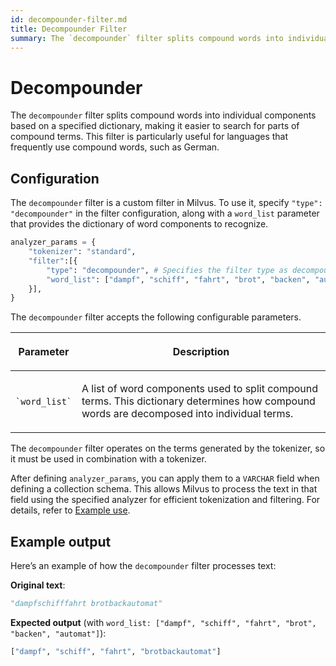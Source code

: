 ```yaml
---
id: decompounder-filter.md
title: Decompounder​ Filter
summary: The `decompounder` filter splits compound words into individual components based on a specified dictionary, making it easier to search for parts of compound terms. This filter is particularly useful for languages that frequently use compound words, such as German.​
---
```


# Decompounder​

The `decompounder` filter splits compound words into individual components based on a specified dictionary, making it easier to search for parts of compound terms. This filter is particularly useful for languages that frequently use compound words, such as German.​

## Configuration​

The `decompounder` filter is a custom filter in Milvus. To use it, specify `"type": "decompounder"` in the filter configuration, along with a `word_list` parameter that provides the dictionary of word components to recognize.​

```python
analyzer_params = {​
    "tokenizer": "standard",​
    "filter":[{​
        "type": "decompounder", # Specifies the filter type as decompounder​
        "word_list": ["dampf", "schiff", "fahrt", "brot", "backen", "automat"],​
    }],​
}​
```

The `decompounder` filter accepts the following configurable parameters.​

<table data-block-token="O4ZcdyoEToqP22xm5ELcYyIhnEh"><thead><tr><th data-block-token="MW4TdhfD2oe0KTx9qwGcP5XEnIh" colspan="1" rowspan="1"><p data-block-token="Y5tddmngjoAyd1xtaDzc7It5nRf">Parameter​</p>

</th><th data-block-token="Vk8Id7BMRoJMIkxN0YPc4lJgn2f" colspan="1" rowspan="1"><p data-block-token="D4v9dtQ53oCx6ExVKhxcPj1EnWg">Description​</p>

</th></tr></thead><tbody><tr><td data-block-token="CDQldJSkAonYPIxTkiWcWpqPnOd" colspan="1" rowspan="1"><p data-block-token="TX4ndGkwkogWybxIfZocILJOnbd"><code>`word_list`</code>​</p>

</td><td data-block-token="VrxtdsWnZon6oPxMmbQcCgclnUg" colspan="1" rowspan="1"><p data-block-token="BXP4dHimoocoozxbHAecJOA6nTe">A list of word components used to split compound terms. This dictionary determines how compound words are decomposed into individual terms.​</p>

</td></tr></tbody></table>

The `decompounder` filter operates on the terms generated by the tokenizer, so it must be used in combination with a tokenizer.

After defining `analyzer_params`, you can apply them to a `VARCHAR` field when defining a collection schema. This allows Milvus to process the text in that field using the specified analyzer for efficient tokenization and filtering. For details, refer to [Example use](analyzer-overview.md).​

## Example output​

Here’s an example of how the `decompounder` filter processes text:​

**Original text**:​

```python
"dampfschifffahrt brotbackautomat"​
```

**Expected output** (with `word_list: ["dampf", "schiff", "fahrt", "brot", "backen", "automat"]`):​

```python
["dampf", "schiff", "fahrt", "brotbackautomat"]​
```